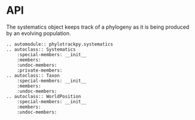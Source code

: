 # API

The systematics object keeps track of a phylogeny as it is being produced by an evolving population. 

```{eval-rst}
.. automodule:: phylotrackpy.systematics
.. autoclass:: Systematics
    :special-members: __init__
    :members:
    :undoc-members:
    :private-members:
.. autoclass:: Taxon
    :special-members: __init__
    :members:
    :undoc-members:
.. autoclass:: WorldPosition
    :special-members: __init__
    :members:
    :undoc-members:
```
